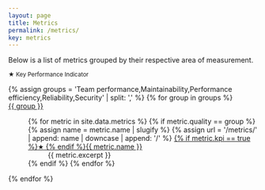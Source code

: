 ```yaml
---
layout: page
title: Metrics
permalink: /metrics/
key: metrics
---
```


Below is a list of metrics grouped by their respective area of measurement.

<small>★ Key Performance Indicator</small>

<dl>
{% assign groups = 'Team performance,Maintainability,Performance efficiency,Reliability,Security' | split: ',' %}
{% for group in groups %}
    <dt>
        <a href="{{ '/metrics/team-performance/' | relative_url }}">{{ group }}</a>
    </dt>
    <dd>
        <dl>
        {% for metric in site.data.metrics %}
            {% if metric.quality == group %}
                <dt>
                    {% assign name = metric.name | slugify %}
                    {% assign url = '/metrics/' | append: name | downcase | append: '/' %}
                    <a href="{{ url | relative_url }}">{% if metric.kpi == true %}<small>★</small> {% endif %}{{ metric.name }}</a>
                </dt>
                <dd>{{ metric.excerpt }}</dd>
            {% endif %}
        {% endfor %}
        </dl>
    </dd>
{% endfor %}
</dl>
